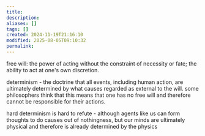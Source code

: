```yaml
---
title: 
description: 
aliases: []
tags: []
created: 2024-11-19T21:16:10
modified: 2025-08-05T09:10:32
permalink:
---
```


free will: the power of acting without the constraint of necessity or fate; the ability to act at one's own discretion.

determinism - the doctrine that all events, including human action, are ultimately determined by what causes regarded as external to the will. some philosophers think that this means that one has no free will and therefore cannot be responsible for their actions.

hard determinism is hard to refute - although agents like us can form thoughts to do causes out of nothingness, but our minds are ultimately physical and therefore is already determined by the physics
